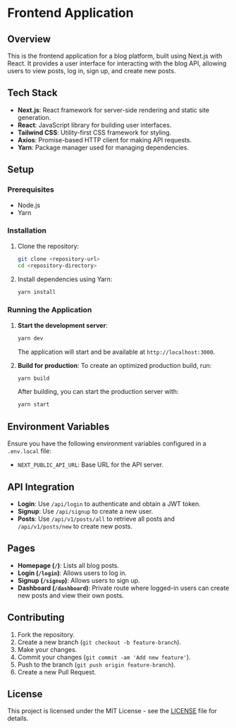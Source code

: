 # Frontend Application

## Overview

This is the frontend application for a blog platform, built using Next.js with React. It provides a user interface for interacting with the blog API, allowing users to view posts, log in, sign up, and create new posts.

## Tech Stack

- **Next.js**: React framework for server-side rendering and static site generation.
- **React**: JavaScript library for building user interfaces.
- **Tailwind CSS**: Utility-first CSS framework for styling.
- **Axios**: Promise-based HTTP client for making API requests.
- **Yarn**: Package manager used for managing dependencies.

## Setup

### Prerequisites

- Node.js
- Yarn

### Installation

1. Clone the repository:

   ```bash
   git clone <repository-url>
   cd <repository-directory>
   ```

2. Install dependencies using Yarn:

   ```bash
   yarn install
   ```

### Running the Application

1. **Start the development server**:

   ```bash
   yarn dev
   ```

   The application will start and be available at `http://localhost:3000`.

2. **Build for production**: To create an optimized production build, run:

   ```bash
   yarn build
   ```

   After building, you can start the production server with:

   ```bash
   yarn start
   ```

## Environment Variables

Ensure you have the following environment variables configured in a `.env.local` file:

- `NEXT_PUBLIC_API_URL`: Base URL for the API server.

## API Integration

- **Login**: Use `/api/login` to authenticate and obtain a JWT token.
- **Signup**: Use `/api/signup` to create a new user.
- **Posts**: Use `/api/v1/posts/all` to retrieve all posts and `/api/v1/posts/new` to create new posts.

## Pages

- **Homepage (`/`)**: Lists all blog posts.
- **Login (`/login`)**: Allows users to log in.
- **Signup (`/signup`)**: Allows users to sign up.
- **Dashboard (`/dashboard`)**: Private route where logged-in users can create new posts and view their own posts.

## Contributing

1. Fork the repository.
2. Create a new branch (`git checkout -b feature-branch`).
3. Make your changes.
4. Commit your changes (`git commit -am 'Add new feature'`).
5. Push to the branch (`git push origin feature-branch`).
6. Create a new Pull Request.

## License

This project is licensed under the MIT License - see the [LICENSE](LICENSE) file for details.

```

